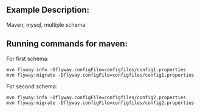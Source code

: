 ## Example Description:
Maven, mysql, multiple schema


## Running commands for maven:

For first schema:
```
mvn flyway:info -Dflyway.configFile=configfiles/config1.properties
mvn flyway:migrate -Dflyway.configFile=configfiles/config1.properties
```

For second schema:
```
mvn flyway:info -Dflyway.configFile=configfiles/config2.properties
mvn flyway:migrate -Dflyway.configFile=configfiles/config2.properties
```
